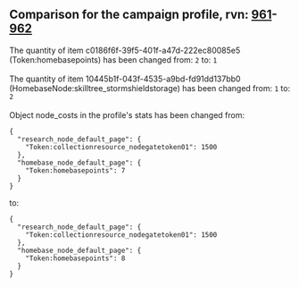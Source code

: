 ## Comparison for the campaign profile, rvn: [961](https://github.com/PRO100KatYT/FortniteProfileRevisions/tree/main/profiles/campaign/961%20campaign.json)-[962](https://github.com/PRO100KatYT/FortniteProfileRevisions/tree/main/profiles/campaign/962%20campaign.json)

The quantity of item c0186f6f-39f5-401f-a47d-222ec80085e5 (Token:homebasepoints) has been changed from: `2` to: `1`
<br><br>
The quantity of item 10445b1f-043f-4535-a9bd-fd91dd137bb0 (HomebaseNode:skilltree_stormshieldstorage) has been changed from: `1` to: `2`
<br><br>
Object node_costs in the profile's stats has been changed from:

```
{
  "research_node_default_page": {
    "Token:collectionresource_nodegatetoken01": 1500
  },
  "homebase_node_default_page": {
    "Token:homebasepoints": 7
  }
}
```

to:

```
{
  "research_node_default_page": {
    "Token:collectionresource_nodegatetoken01": 1500
  },
  "homebase_node_default_page": {
    "Token:homebasepoints": 8
  }
}
```

<br><br>
